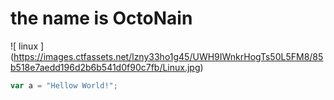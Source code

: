 # the name is OctoNain
![ linux ] (https://images.ctfassets.net/lzny33ho1g45/UWH9IWnkrHogTs50L5FM8/85b518e7aedd196d2b6b541d0f90c7fb/Linux.jpg)
```javascript
var a = "Hellow World!";
```
